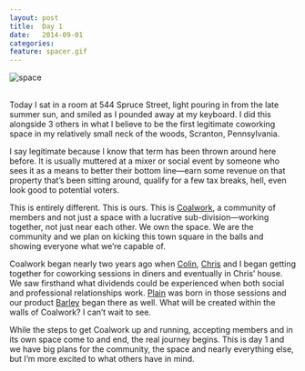 ```yaml
---
layout: post
title:  Day 1
date:   2014-09-01
categories:
feature: spacer.gif
---
```

![space]({{site.blog_img_path}}2014/space.jpg)

<br>Today I sat in a room at 544 Spruce Street, light pouring in from the late summer sun, and smiled as I pounded away at my keyboard. I did this alongside 3 others in what I believe to be the first legitimate coworking space in my relatively small neck of the woods, Scranton, Pennsylvania.

I say legitimate because I know that term has been thrown around here before. It is usually muttered at a mixer or social event by someone who sees it as a means to better their bottom line—earn some revenue on that property that’s been sitting around, qualify for a few tax breaks, hell, even look good to potential voters. 

This is entirely different. This is ours. This is [Coalwork](http://coalwork.com/), a community of members and not just a space with a lucrative sub-division—working together, not just near each other. We own the space. We are the community and we plan on kicking this town square in the balls and showing everyone what we’re capable of.

Coalwork began nearly two years ago when [Colin](https://twitter.com/cdevroe), [Chris](https://twitter.com/cfehnel) and I began getting together for coworking sessions in diners and eventually in Chris’ house. We saw firsthand what dividends could be experienced when both social and professional relationships work. [Plain](http://plainmade.com/) was born in those sessions and our product [Barley](http://getbarley.com/) began there as well. What will be created within the walls of Coalwork? I can’t wait to see. 

While the steps to get Coalwork up and running, accepting members and in its own space come to and end, the real journey begins. This is day 1 and we have big plans for the community, the space and nearly everything else, but I’m more excited to what others have in mind.